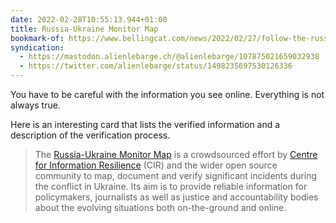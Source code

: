 ```yaml
---
date: 2022-02-28T10:55:13.944+01:00
title: Russia-Ukraine Monitor Map
bookmark-of: https://www.bellingcat.com/news/2022/02/27/follow-the-russia-ukraine-monitor-map/
syndication:
  - https://mastodon.alienlebarge.ch/@alienlebarge/107875021659032938
  - https://twitter.com/alienlebarge/status/1498235697530126336
---
```

You have to be careful with the information you see online. Everything is not always true.

Here is an interesting card that lists the verified information and a description of the verification process.

> The [Russia-Ukraine Monitor Map](https://maphub.net/Cen4infoRes/russian-ukraine-monitor) is a crowdsourced effort by [Centre for Information Resilience](https://www.info-res.org/) (CIR) and the wider open source community to map, document and verify significant incidents during the conflict in Ukraine. Its aim is to provide reliable information for policymakers, journalists as well as justice and accountability bodies about the evolving situations both on-the-ground and online.
